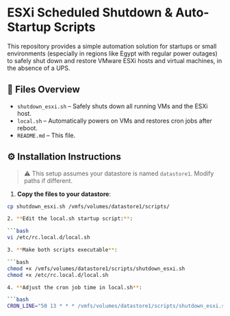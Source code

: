 # ESXi Scheduled Shutdown & Auto-Startup Scripts

This repository provides a simple automation solution for startups or small environments (especially in regions like Egypt with regular power outages) to safely shut down and restore VMware ESXi hosts and virtual machines, in the absence of a UPS.

## 📄 Files Overview

- `shutdown_esxi.sh` – Safely shuts down all running VMs and the ESXi host.
- `local.sh` – Automatically powers on VMs and restores cron jobs after reboot.
- `README.md` – This file.

## ⚙️ Installation Instructions

> ⚠️ This setup assumes your datastore is named `datastore1`. Modify paths if different.

1. **Copy the files to your datastore**:

```bash
cp shutdown_esxi.sh /vmfs/volumes/datastore1/scripts/

2. **Edit the local.sh startup script:**:

```bash
vi /etc/rc.local.d/local.sh

3. **Make both scripts executable**:

```bash
chmod +x /vmfs/volumes/datastore1/scripts/shutdown_esxi.sh
chmod +x /etc/rc.local.d/local.sh

4. **Adjust the cron job time in local.sh**:

```bash
CRON_LINE="50 13 * * * /vmfs/volumes/datastore1/scripts/shutdown_esxi.sh"


